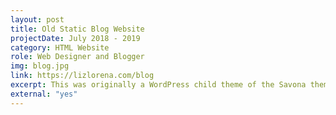 ```yaml
---
layout: post
title: Old Static Blog Website
projectDate: July 2018 - 2019
category: HTML Website
role: Web Designer and Blogger
img: blog.jpg
link: https://lizlorena.com/blog
excerpt: This was originally a WordPress child theme of the Savona theme, but I recreated the entire website from scratch into a static website that uses Jekyll. No longer in use.
external: "yes"
---
```

